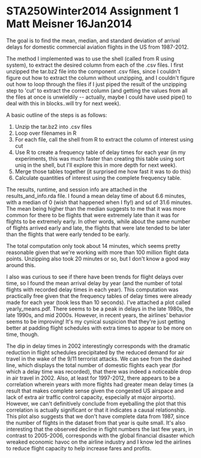 STA250Winter2014 Assignment 1
Matt Meisner
16Jan2014
==========================
The goal is to find the mean, median, and standard deviation of arrival delays for domestic commercial aviation flights in the US from 1987-2012.  

The method I implemented was to use the shell (called from R using system), to extract the desired column from each of the .csv files.  I first unzipped the tar.bz2 file into the component .csv files, since I couldn't figure out how to extract the column without unzipping, and I couldn't figure out how to loop through the files if I just piped the result of the unzipping step to 'cut' to extract the correct column (and getting the values from all the files at once is unwieldily -- actually, maybe I could have used pipe() to deal with this in blocks..will try for next week).

A basic outline of the steps is as follows: 
1. Unzip the tar.bz2 into .csv files
2. Loop over filenames in R
3. For each file, call the shell from R to extract the column of interest using cut
4. Use R to create a frequency table of delay times for each year (in my experiments, this was much faster than creating this table using sort uniq in the shell, but I'll explore this in more depth for next week).
5. Merge those tables together (it surprised me how fast it was to do this)
6. Calculate quantities of interest using the complete frequency table.

The results, runtime, and session info are attached in the results_and_info.rda file.  I found a mean delay time of about 6.6 minutes, with a median of 0 (wish that happened when I fly!) and sd of 31.6 minutes.  The mean being higher than the median suggests to me that it was more common for there to be flights that were extremely late than it was for flights to be extremely early.  In other words, while about the same number of flights arrived early and late, the flights that were late tended to be later than the flights that were early tended to be early.  

The total computation only took about 14 minutes, which seems pretty reasonable given that we're working with more than 100 million flight data points.  Unzipping also took 20 minutes or so, but I don't know a good way around this.  

I also was curious to see if there have been trends for flight delays over time, so I found the mean arrival delay by year (and the number of total flights with recorded delay times in each year).  This computation was practically free given that the frequency tables of delay times were already made for each year (took less than 10 seconds).  I've attached a plot called yearly_means.pdf.  There seems to be a peak in delays in the late 1980s, the late 1990s, and mid 2000s.  However, in recent years, the airlines' behavior seems to be improving!  It's my cynical suspicion that they're just getting better at padding flight schedules with extra times to appear to be more on time, though.  

The dip in delay times in 2002 interestingly corresponds with the dramatic reduction in flight schedules precipitated by the reduced demand for air travel in the wake of the 9/11 terrorist attacks.  We can see from the dashed line, which displays the total number of domestic flights each year (for which a delay time was recorded), that there was indeed a noticeable drop in air travel in 2002.  Also, at least for 1997-2012, there appears to be a correlation wherein years with more flights had greater mean delay times (a result that makes complete sense given the congested US airspace and lack of extra air traffic control capacity, especially at major airports).  However, we can't definitively conclude from eyeballing the plot that this correlation is actually significant or that it indicates a causal relationship.  This plot also suggests that we don't have complete data from 1987, since the number of flights in the dataset from that year is quite small. It's also interesting that the observed decline in flight numbers the last few years, in contrast to 2005-2006, corresponds with the global financial disaster which wreaked economic havoc on the airline industry and I know led the airlines to reduce flight capacity to help increase fares and profits.  